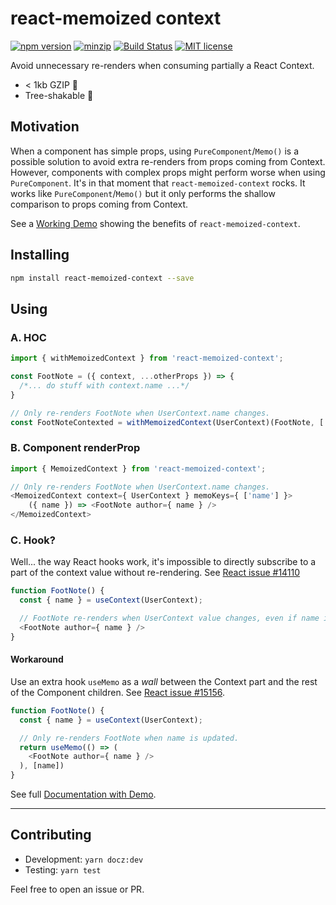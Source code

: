 # react-memoized context

[![npm version](https://img.shields.io/npm/v/react-memoized-context.svg?style=flat)](https://www.npmjs.com/package/react-memoized-context)
[![minzip](https://img.shields.io/bundlephobia/minzip/react-memoized-context.svg)](https://bundlephobia.com/result?p=react-memoized-context@0.1.2)
[![Build Status](https://img.shields.io/travis/sandrina-p/react-memoized-context/master.svg)](https://travis-ci.org/sandrina-p/react-memoized-context)
[![MIT license](https://img.shields.io/badge/License-MIT-blue.svg)](https://lbesson.mit-license.org/)

Avoid unnecessary re-renders when consuming partially a React Context.

- < 1kb GZIP 🔬
- Tree-shakable 🌴

## Motivation
When a component has simple props, using `PureComponent`/`Memo()` is a possible solution to avoid extra re-renders from props coming from Context. However, components with complex props might perform worse when using `PureComponent`. It's in that moment that `react-memoized-context` rocks. It works like `PureComponent`/`Memo()` but it only performs the shallow comparison to props coming from Context.

See a [Working Demo](https://react-memoized-context.netlify.com/) showing the benefits of `react-memoized-context`.

## Installing

```bash
npm install react-memoized-context --save
```

## Using

### A. HOC
```js
import { withMemoizedContext } from 'react-memoized-context';

const FootNote = ({ context, ...otherProps }) => {  
  /*... do stuff with context.name ...*/
}

// Only re-renders FootNote when UserContext.name changes.
const FootNoteContexted = withMemoizedContext(UserContext)(FootNote, ['name']);
```

### B. Component renderProp
```js
import { MemoizedContext } from 'react-memoized-context';

// Only re-renders FootNote when UserContext.name changes.
<MemoizedContext context={ UserContext } memoKeys={ ['name'] }>
    ({ name }) => <FootNote author={ name } />
</MemoizedContext>
```

### C. Hook?
Well... the way React hooks work, it's impossible to directly subscribe to a part of the context value without re-rendering. See [React issue #14110](https://github.com/facebook/react/issues/14110)

```js
function FootNote() {
  const { name } = useContext(UserContext);

  // FootNote re-renders when UserContext value changes, even if name is the same.
  <FootNote author={ name } />
}
```

#### Workaround
Use an extra hook `useMemo` as a _wall_ between the Context part and the rest of the Component children. See [React issue #15156](https://github.com/facebook/react/issues/15156#issuecomment-474590693).

```js
function FootNote() {
  const { name } = useContext(UserContext);

  // Only re-renders FootNote when name is updated.
  return useMemo(() => (
    <FootNote author={ name } />
  ), [name])
}
```

See full [Documentation with Demo](https://react-memoized-context.netlify.com/).

---

## Contributing
- Development: `yarn docz:dev`
- Testing: `yarn test`

Feel free to open an issue or PR.
